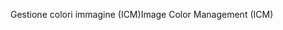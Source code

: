 <span data-ttu-id="f4ad8-101">Gestione colori immagine (ICM)</span><span class="sxs-lookup"><span data-stu-id="f4ad8-101">Image Color Management (ICM)</span></span>